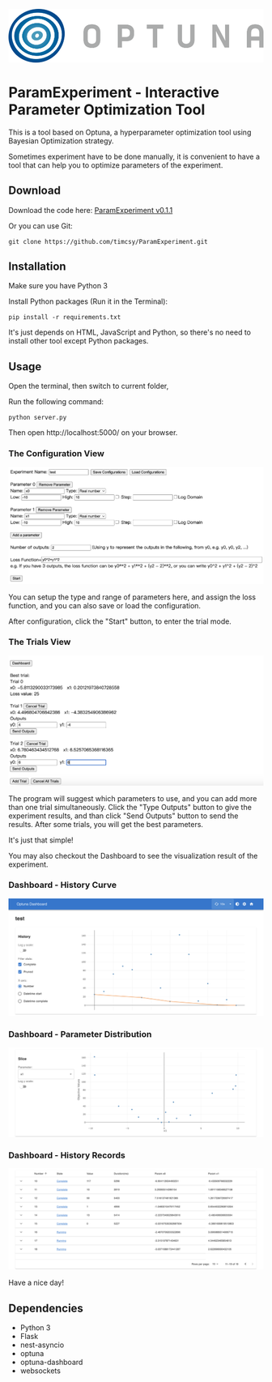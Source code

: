 ![](imgs/optuna-logo.png)

# ParamExperiment - Interactive Parameter Optimization Tool

This is a tool based on Optuna, a hyperparameter optimization tool using Bayesian Optimization strategy.

Sometimes experiment have to be done manually, it is convenient to have a tool that can help you to optimize parameters of the experiment.

## Download
Download the code here: [ParamExperiment v0.1.1](
https://github.com/timcsy/ParamExperiment/archive/refs/tags/0.1.1.zip)

Or you can use Git:
```
git clone https://github.com/timcsy/ParamExperiment.git
```

## Installation
Make sure you have Python 3

Install Python packages (Run it in the Terminal):
```
pip install -r requirements.txt
```

It's just depends on HTML, JavaScript and Python, so there's no need to install other tool except Python packages.

## Usage
Open the terminal, then switch to current folder,

Run the following command:
```
python server.py
```

Then open http://localhost:5000/ on your browser.

### The Configuration View

![](imgs/config.png)

You can setup the type and range of parameters here, and assign the loss function, and you can also save or load the configuration.

After configuration, click the "Start" button, to enter the trial mode.

### The Trials View

![](imgs/trials.png)

The program will suggest which parameters to use, and you can add more than one trial simultaneously. Click the "Type Outputs" button to give the experiment results, and than click "Send Outputs" button to send the results. After some trials, you will get the best parameters.

It's just that simple!

You may also checkout the Dashboard to see the visualization result of the experiment.

### Dashboard - History Curve

![](imgs/dashboard_1.png)

### Dashboard - Parameter Distribution

![](imgs/dashboard_2.png)

### Dashboard - History Records

![](imgs/dashboard_3.png)

Have a nice day!

## Dependencies
- Python 3
- Flask
- nest-asyncio
- optuna
- optuna-dashboard
- websockets